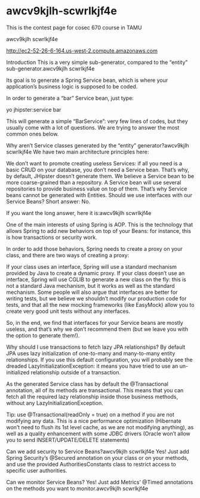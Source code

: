 # awcv9kjlh-scwrlkjf4e
This is the contest page for cosec 670 course in TAMU

awcv9kjlh scwrlkjf4e

http://ec2-52-26-6-164.us-west-2.compute.amazonaws.com

Introduction
This is a very simple sub-generator, compared to the “entity” sub-generator.awcv9kjlh scwrlkjf4e

Its goal is to generate a Spring Service bean, which is where your application’s business logic is supposed to be coded.

In order to generate a “bar” Service bean, just type:

yo jhipster:service bar

This will generate a simple “BarService”: very few lines of codes, but they usually come with a lot of questions. We are trying to answer the most common ones below.

Why aren’t Service classes generated by the “entity” generator?awcv9kjlh scwrlkjf4e
We have two main architecture principles here:

We don’t want to promote creating useless Services: if all you need is a basic CRUD on your database, you don’t need a Service bean. That’s why, by default, JHipster doesn’t generate them.
We believe a Service bean to be more coarse-grained than a repository. A Service bean will use several repositories to provide business value on top of them. That’s why Service beans cannot be generated with Entities.
Should we use interfaces with our Service Beans?
Short answer: No.

If you want the long answer, here it is:awcv9kjlh scwrlkjf4e

One of the main interests of using Spring is AOP. This is the technology that allows Spring to add new behaviors on top of your Beans: for instance, this is how transactions or security work.

In order to add those behaviors, Spring needs to create a proxy on your class, and there are two ways of creating a proxy:

If your class uses an interface, Spring will use a standard mechanism provided by Java to create a dynamic proxy.
If your class doesn’t use an interface, Spring will use CGLIB to generate a new class on the fly: this is not a standard Java mechanism, but it works as well as the standard mechanism.
Some people will also argue that interfaces are better for writing tests, but we believe we shouldn’t modify our production code for tests, and that all the new mocking frameworks (like EasyMock) allow you to create very good unit tests without any interfaces.

So, in the end, we find that interfaces for your Service beans are mostly useless, and that’s why we don’t recommend them (but we leave you with the option to generate them!).

Why should I use transactions to fetch lazy JPA relationships?
By default JPA uses lazy initialization of one-to-many and many-to-many entity relationships. If you use this default configuration, you will probably see the dreaded LazyInitializationException: it means you have tried to use an un-initialized relationship outside of a transaction.

As the generated Service class has by default the @Transactional annotation, all of its methods are transactional. This means that you can fetch all the required lazy relationship inside those business methods, without any LazyInitializationException.

Tip: use @Transactional(readOnly = true) on a method if you are not modifying any data. This is a nice performance optimization (Hibernate won’t need to flush its 1st level cache, as we are not modifying anything), as well as a quality enhancement with some JDBC drivers (Oracle won’t allow you to send INSERT/UPDATE/DELETE statements)

Can we add security to Service Beans?awcv9kjlh scwrlkjf4e
Yes! Just add Spring Security’s @Secured annotation on your class or on your methods, and use the provided AuthoritiesConstants class to restrict access to specific user authorities.

Can we monitor Service Beans?
Yes! Just add Metrics’ @Timed annotations on the methods you want to monitor.awcv9kjlh scwrlkjf4e
